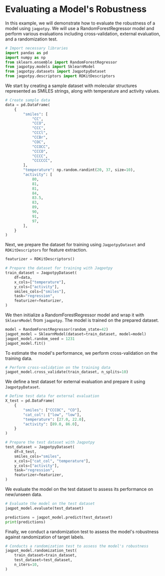# Evaluating a Model's Robustness

In this example, we will demonstrate how to evaluate the robustness of a model using `jaqpotpy`. We will use a RandomForestRegressor model and perform various evaluations including cross-validation, external evaluation, and a randomization test.

```python
# Import necessary libraries
import pandas as pd
import numpy as np
from sklearn.ensemble import RandomForestRegressor
from jaqpotpy.models import SklearnModel
from jaqpotpy.datasets import JaqpotpyDataset
from jaqpotpy.descriptors import RDKitDescriptors
```

We start by creating a sample dataset with molecular structures represented as SMILES strings, along with temperature and activity values.

```python
# Create sample data
data = pd.DataFrame(
    {
        "smiles": [
            "CC",
            "CCO",
            "CCC",
            "CCCl",
            "CCBr",
            "COC",
            "CCOCC",
            "CCCO",
            "CCCC",
            "CCCCCC",
        ],
        "temperature": np.random.randint(20, 37, size=10),
        "activity": [
            80,
            81,
            81,
            84,
            83.5,
            83,
            89,
            90,
            91,
            97,
        ],
    }
)
```

Next, we prepare the dataset for training using `JaqpotpyDataset` and `RDKitDescriptors` for feature extraction.

```python
featurizer = RDKitDescriptors()

# Prepare the dataset for training with Jaqpotpy
train_dataset = JaqpotpyDataset(
    df=data,
    x_cols=["temperature"],
    y_cols=["activity"],
    smiles_cols=["smiles"],
    task="regression",
    featurizer=featurizer,
)
```

We then initialize a RandomForestRegressor model and wrap it with `SklearnModel` from `jaqpotpy`. The model is trained on the prepared dataset.

```python
model = RandomForestRegressor(random_state=42)
jaqpot_model = SklearnModel(dataset=train_dataset, model=model)
jaqpot_model.random_seed = 1231
jaqpot_model.fit()
```

To estimate the model's performance, we perform cross-validation on the training data.

```python
# Perform cross-validation on the training data
jaqpot_model.cross_validate(train_dataset, n_splits=10)
```

We define a test dataset for external evaluation and prepare it using `JaqpotpyDataset`.

```python
# Define test data for external evaluation
X_test = pd.DataFrame(
    {
        "smiles": ["CCCOC", "CO"],
        "cat_col": ["low", "low"],
        "temperature": [27.0, 22.0],
        "activity": [89.0, 86.0],
    }
)

# Prepare the test dataset with Jaqpotpy
test_dataset = JaqpotpyDataset(
    df=X_test,
    smiles_cols="smiles",
    x_cols=["cat_col", "temperature"],
    y_cols=["activity"],
    task="regression",
    featurizer=featurizer,
)
```

We evaluate the model on the test dataset to assess its performance on new/unseen data.

```python
# Evaluate the model on the test dataset
jaqpot_model.evaluate(test_dataset)

predictions = jaqpot_model.predict(test_dataset)
print(predictions)
```

Finally, we conduct a randomization test to assess the model's robustness against randomization of target labels.

```python
# Conducts a randomization test to assess the model's robustness
jaqpot_model.randomization_test(
    train_dataset=train_dataset,
    test_dataset=test_dataset,
    n_iters=10,
)
```